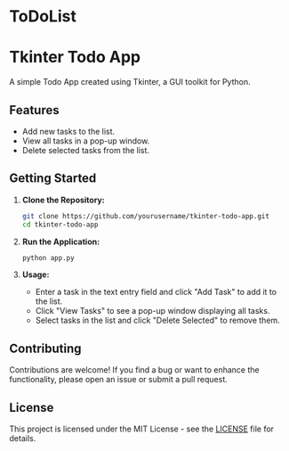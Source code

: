# ToDoList


# Tkinter Todo App

A simple Todo App created using Tkinter, a GUI toolkit for Python.

## Features

- Add new tasks to the list.
- View all tasks in a pop-up window.
- Delete selected tasks from the list.

## Getting Started

1. **Clone the Repository:**

    ```bash
    git clone https://github.com/yourusername/tkinter-todo-app.git
    cd tkinter-todo-app
    ```

2. **Run the Application:**

    ```bash
    python app.py
    ```

3. **Usage:**

    - Enter a task in the text entry field and click "Add Task" to add it to the list.
    - Click "View Tasks" to see a pop-up window displaying all tasks.
    - Select tasks in the list and click "Delete Selected" to remove them.

## Contributing

Contributions are welcome! If you find a bug or want to enhance the functionality, please open an issue or submit a pull request.

## License

This project is licensed under the MIT License - see the [LICENSE](LICENSE) file for details.
